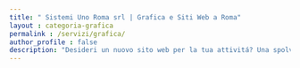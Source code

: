 ```yaml
---
title: " Sistemi Uno Roma srl | Grafica e Siti Web a Roma"
layout : categoria-grafica
permalink : /servizi/grafica/
author_profile : false
description: "Desideri un nuovo sito web per la tua attivitá? Una spolverata al look della tua azienda? La divisione grafica di Sistemi Uno Roma é a tua disposizione."
---
```

